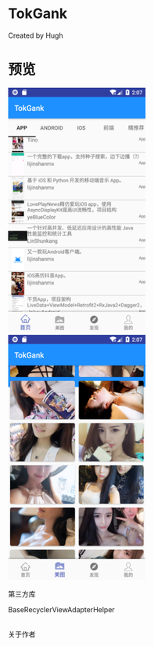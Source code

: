 # TokGank

Created by Hugh

# 预览

<Img src="https://github.com/lunaludu/TokGank/blob/master/app/src/main/res/drawable/Screenshot1540577263.png" witdth="500" height="500" />

<Img src="https://github.com/lunaludu/TokGank/blob/master/app/src/main/res/drawable/Screenshot1540577274.png" witdth="500" height="500" />

</br>

第三方库

BaseRecyclerViewAdapterHelper
</br>
</br>



关于作者 </br>